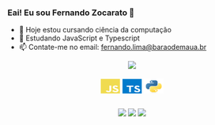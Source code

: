 ### Eai! Eu sou Fernando Zocarato 👋

- 🔭 Hoje estou cursando ciência da computação
- 🌱 Estudando JavaScript e Typescript
- 📫 Contate-me no email: fernando.lima@baraodemaua.br

<div align="center">
<!--   <img align="center" src="https://github-readme-stats.vercel.app/api/pin/?username=FernandoZocarato&repo=github-readme-stats&theme=buefy" /> -->
<!--   <img height="180em" src="https://github-readme-stats.vercel.app/api?username=FernandoZocarato&show_icons=true&theme=chartreuse-dark&include_all_commits=true&count_private=true"/> -->
  <img height="160em" src="https://github-readme-stats.vercel.app/api/top-langs/?username=FernandoZocarato&layout=compact&langs_count=7"/>
<!--   <img height="180em" src="https://github-readme-stats.vercel.app/api?username=FernandoZocarato"/> -->
    
   <div style="display: inline_block"><br>
    <img align="center" alt="Rafa-Js" height="30" width="40" src="https://raw.githubusercontent.com/devicons/devicon/master/icons/javascript/javascript-plain.svg">
    <img align="center" alt="Rafa-Ts" height="30" width="40" src="https://raw.githubusercontent.com/devicons/devicon/master/icons/typescript/typescript-plain.svg">
<!--     <img align="center" alt="Rafa-HTML" height="30" width="40" src="https://raw.githubusercontent.com/devicons/devicon/master/icons/html5/html5-original.svg"> -->
<!--     <img align="center" alt="Rafa-CSS" height="30" width="40" src="https://raw.githubusercontent.com/devicons/devicon/master/icons/css3/css3-original.svg"> -->
    <img align="center" alt="Rafa-Python" height="30" width="40" src="https://raw.githubusercontent.com/devicons/devicon/master/icons/python/python-original.svg">
  </div>
  
##

  <div>
    <a href="https://www.instagram.com/fernando_zocarato" target="_blank"><img src="https://img.shields.io/badge/Instagram-E4405F?style=for-the-badge&logo=instagram&logoColor=white" target="_blank"></a>
    <a href = "mailto:fernando.lima@baraodemaua.br"><img src="https://img.shields.io/badge/Gmail-D14836?style=for-the-badge&logo=gmail&logoColor=white" target="_blank"></a>
    <a href="https://www.linkedin.com/in/fernando-zocarato-5a258122a" target="_blank"><img src="https://img.shields.io/badge/-LinkedIn-%230077B5?style=for-the-badge&logo=linkedin&logoColor=white" target="_blank"></a>   
  </div>
</div>

